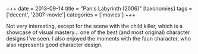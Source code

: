 +++
date = 2013-09-14
title = "Pan's Labyrinth (2006)"
[taxonomies]
tags = ['decent', '2007-movie']
categories = ['movies']
+++

Not very interesting, except for the scene with the child killer, which
is a showcase of visual mastery... one of the best (and most original)
character designs I've seen. I also enjoyed the moments with the faun
character, who also represents good character design.
